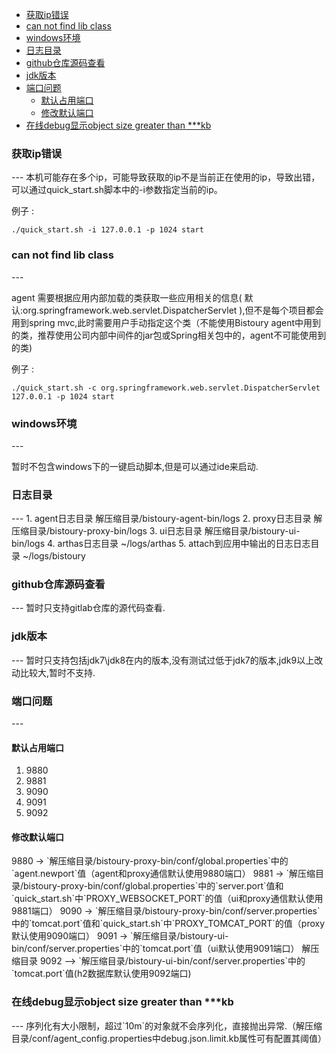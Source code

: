 * [获取ip错误](#1)
* [can not find lib class](#2)
* [windows环境](#3)
* [日志目录](#4)
* [github仓库源码查看](#5)
* [jdk版本](#6)
* [端口问题](#7)
    * [默认占用端口](#7-1)
    * [修改默认端口](#7-2)
* [在线debug显示object size greater than ***kb](#8)

<h3 id="1">获取ip错误</h3>
---
本机可能存在多个ip，可能导致获取的ip不是当前正在使用的ip，导致出错，可以通过quick_start.sh脚本中的-i参数指定当前的ip。

例子 :
```
./quick_start.sh -i 127.0.0.1 -p 1024 start
```


<h3 id="2">can not find lib class</h3>
---

 agent 需要根据应用内部加载的类获取一些应用相关的信息( 默认:org.springframework.web.servlet.DispatcherServlet ),但不是每个项目都会用到spring mvc,此时需要用户手动指定这个类（不能使用Bistoury agent中用到的类，推荐使用公司内部中间件的jar包或Spring相关包中的，agent不可能使用到的类)

 例子 :
 ```
 ./quick_start.sh -c org.springframework.web.servlet.DispatcherServlet 127.0.0.1 -p 1024 start
 ```

 <h3 id="3">windows环境</h3>
---

暂时不包含windows下的一键启动脚本,但是可以通过ide来启动.

<h3 id="4">日志目录</h3>
---
1. agent日志目录  解压缩目录/bistoury-agent-bin/logs 
2. proxy日志目录  解压缩目录/bistoury-proxy-bin/logs 
3. ui日志目录     解压缩目录/bistoury-ui-bin/logs 
4. arthas日志目录 ~/logs/arthas
5. attach到应用中输出的日志日志目录 ~/logs/bistoury

<h3 id="5">github仓库源码查看</h3>
---
暂时只支持gitlab仓库的源代码查看.

<h3 id="6">jdk版本</h3>
---
暂时只支持包括jdk7\jdk8在内的版本,没有测试过低于jdk7的版本,jdk9以上改动比较大,暂时不支持.

<h3 id="7">端口问题</h3>
---
<h4 id="7-1">默认占用端口</h4> 

1. 9880 
2. 9881 
3. 9090 
4. 9091 
5. 9092

<h4 id="7-2">修改默认端口</h4>
9880 ->  `解压缩目录/bistoury-proxy-bin/conf/global.properties`中的`agent.newport`值（agent和proxy通信默认使用9880端口）
9881 -> `解压缩目录/bistoury-proxy-bin/conf/global.properties`中的`server.port`值和`quick_start.sh`中`PROXY_WEBSOCKET_PORT`的值（ui和proxy通信默认使用9881端口）
9090 -> `解压缩目录/bistoury-proxy-bin/conf/server.properties`中的`tomcat.port`值和`quick_start.sh`中`PROXY_TOMCAT_PORT`的值（proxy默认使用9090端口）
9091 -> `解压缩目录/bistoury-ui-bin/conf/server.properties`中的`tomcat.port`值（ui默认使用9091端口）
解压缩目录
9092 —-> `解压缩目录/bistoury-ui-bin/conf/server.properties`中的`tomcat.port`值(h2数据库默认使用9092端口)


<h3 id="8">在线debug显示object size greater than ***kb</h3>
---
序列化有大小限制，超过`10m`的对象就不会序列化，直接抛出异常.（解压缩目录/conf/agent_config.properties中debug.json.limit.kb属性可有配置其阈值）